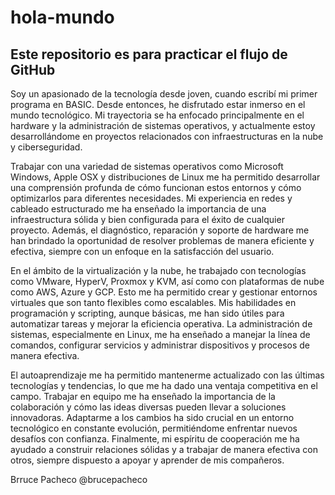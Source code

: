 # hola-mundo
## Este repositorio es para practicar el flujo de GitHub

Soy un apasionado de la tecnología desde joven, cuando escribí mi primer programa en BASIC. Desde entonces, he disfrutado estar inmerso en el mundo tecnológico. Mi trayectoria se ha enfocado principalmente en el hardware y la administración de sistemas operativos, y actualmente estoy desarrollándome en proyectos relacionados con infraestructuras en la nube y ciberseguridad.

Trabajar con una variedad de sistemas operativos como Microsoft Windows, Apple OSX y distribuciones de Linux me ha permitido desarrollar una comprensión profunda de cómo funcionan estos entornos y cómo optimizarlos para diferentes necesidades. Mi experiencia en redes y cableado estructurado me ha enseñado la importancia de una infraestructura sólida y bien configurada para el éxito de cualquier proyecto. Además, el diagnóstico, reparación y soporte de hardware me han brindado la oportunidad de resolver problemas de manera eficiente y efectiva, siempre con un enfoque en la satisfacción del usuario.

En el ámbito de la virtualización y la nube, he trabajado con tecnologías como VMware, HyperV, Proxmox y KVM, así como con plataformas de nube como AWS, Azure y GCP. Esto me ha permitido crear y gestionar entornos virtuales que son tanto flexibles como escalables. Mis habilidades en programación y scripting, aunque básicas, me han sido útiles para automatizar tareas y mejorar la eficiencia operativa. La administración de sistemas, especialmente en Linux, me ha enseñado a manejar la línea de comandos, configurar servicios y administrar dispositivos y procesos de manera efectiva.

El autoaprendizaje me ha permitido mantenerme actualizado con las últimas tecnologías y tendencias, lo que me ha dado una ventaja competitiva en el campo. Trabajar en equipo me ha enseñado la importancia de la colaboración y cómo las ideas diversas pueden llevar a soluciones innovadoras. Adaptarme a los cambios ha sido crucial en un entorno tecnológico en constante evolución, permitiéndome enfrentar nuevos desafíos con confianza. Finalmente, mi espíritu de cooperación me ha ayudado a construir relaciones sólidas y a trabajar de manera efectiva con otros, siempre dispuesto a apoyar y aprender de mis compañeros.

Brruce Pacheco
@brucepacheco
